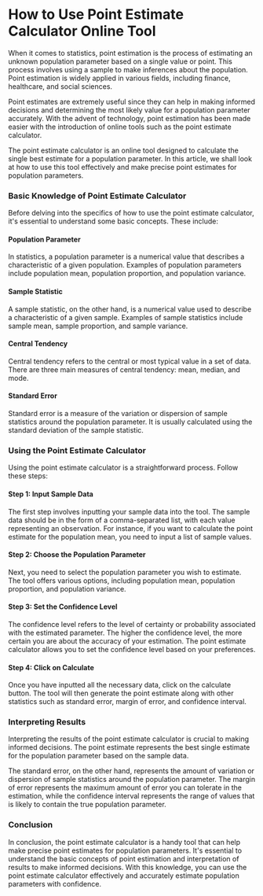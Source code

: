 How to Use Point Estimate Calculator Online Tool
================================================

When it comes to statistics, point estimation is the process of estimating an unknown population parameter based on a single value or point. This process involves using a sample to make inferences about the population. Point estimation is widely applied in various fields, including finance, healthcare, and social sciences.

Point estimates are extremely useful since they can help in making informed decisions and determining the most likely value for a population parameter accurately. With the advent of technology, point estimation has been made easier with the introduction of online tools such as the point estimate calculator.

The point estimate calculator is an online tool designed to calculate the single best estimate for a population parameter. In this article, we shall look at how to use this tool effectively and make precise point estimates for population parameters.

### Basic Knowledge of Point Estimate Calculator

Before delving into the specifics of how to use the point estimate calculator, it's essential to understand some basic concepts. These include:

#### Population Parameter

In statistics, a population parameter is a numerical value that describes a characteristic of a given population. Examples of population parameters include population mean, population proportion, and population variance.

#### Sample Statistic

A sample statistic, on the other hand, is a numerical value used to describe a characteristic of a given sample. Examples of sample statistics include sample mean, sample proportion, and sample variance.

#### Central Tendency

Central tendency refers to the central or most typical value in a set of data. There are three main measures of central tendency: mean, median, and mode.

#### Standard Error

Standard error is a measure of the variation or dispersion of sample statistics around the population parameter. It is usually calculated using the standard deviation of the sample statistic.

### Using the Point Estimate Calculator

Using the point estimate calculator is a straightforward process. Follow these steps:

#### Step 1: Input Sample Data

The first step involves inputting your sample data into the tool. The sample data should be in the form of a comma-separated list, with each value representing an observation. For instance, if you want to calculate the point estimate for the population mean, you need to input a list of sample values.

#### Step 2: Choose the Population Parameter

Next, you need to select the population parameter you wish to estimate. The tool offers various options, including population mean, population proportion, and population variance.

#### Step 3: Set the Confidence Level

The confidence level refers to the level of certainty or probability associated with the estimated parameter. The higher the confidence level, the more certain you are about the accuracy of your estimation. The point estimate calculator allows you to set the confidence level based on your preferences.

#### Step 4: Click on Calculate

Once you have inputted all the necessary data, click on the calculate button. The tool will then generate the point estimate along with other statistics such as standard error, margin of error, and confidence interval.

### Interpreting Results

Interpreting the results of the point estimate calculator is crucial to making informed decisions. The point estimate represents the best single estimate for the population parameter based on the sample data.

The standard error, on the other hand, represents the amount of variation or dispersion of sample statistics around the population parameter. The margin of error represents the maximum amount of error you can tolerate in the estimation, while the confidence interval represents the range of values that is likely to contain the true population parameter.

### Conclusion

In conclusion, the point estimate calculator is a handy tool that can help make precise point estimates for population parameters. It's essential to understand the basic concepts of point estimation and interpretation of results to make informed decisions. With this knowledge, you can use the point estimate calculator effectively and accurately estimate population parameters with confidence.